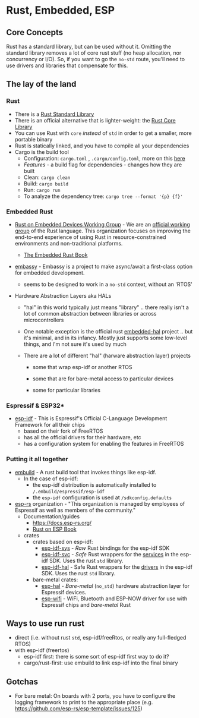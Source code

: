 # Rust, Embedded, ESP

## Core Concepts

Rust has a standard library, but can be used without it.  Omitting the standard library removes a lot of core rust stuff (no heap allocation, nor concurrency or I/O).  So, if you want to go the `no-std` route, you'll need to use drivers and libraries that compensate for this.

## The lay of the land

### Rust

- There is a [Rust Standard Library](https://doc.rust-lang.org/std/)
- There is an official alternative that is lighter-weight: the [Rust Core Library](https://doc.rust-lang.org/core/)
- You can use Rust with `core` *instead* of `std` in order to get a smaller, more portable binary
- Rust is statically linked, and you have to compile all your dependencies
- Cargo is the build tool
  - Configuration: `cargo.toml` , `.cargo/config.toml`, more on this [here](https://doc.rust-lang.org/cargo/reference/config.html)
  - *Features* - a build flag for dependencies - changes how they are built
  - Clean: `cargo clean` 
  - Build: `cargo build`
  - Run: `cargo run`
  - To analyze the dependency tree: `cargo tree --format '{p} {f}'`

### Embedded Rust

- [Rust on Embedded Devices Working Group](https://github.com/rust-embedded) - We are an [official working group](https://www.rust-lang.org/governance/wgs/embedded) of the Rust language. This organization focuses on improving the end-to-end experience of using Rust in resource-constrained environments and non-traditional platforms.

  - [The Embedded Rust Book](https://docs.rust-embedded.org/book/index.html)

- [embassy](https://embassy.dev/) - Embassy is a project to make async/await a first-class option for embedded development.

  - seems to be designed to work in a `no-std` context, without an 'RTOS'

- Hardware Abstraction Layers aka HALs

  - "hal" in this world typically just means "library" .. there really isn't a lot of common abstraction between libraries or across microcontrollers

  - One notable exception is the official rust [embedded-hal](https://github.com/rust-embedded/embedded-hal) project .. but it's minimal, and in its infancy.  Mostly just supports some low-level things, and I'm not sure it's used by much

  - There are a lot of different "hal" (harware abstraction layer) projects

    - some that wrap esp-idf or another RTOS

    - some that are for bare-metal access to particular devices

    - some for particular libraries

### Espressif & ESP32*

- [esp-idf](https://idf.espressif.com/)  - This is Espressif's Official C-Language Development Framework for all their chips
  - based on their fork of FreeRTOS
  - has all the official drivers for their hardware, etc
  - has a configuration system for enabling the features in FreeRTOS

### Putting it all together

- [embuild](https://github.com/esp-rs/embuild) - A rust build tool that invokes things like esp-idf.  
  - In the case of esp-idf:
    - the esp-idf distribution is automatically installed to `/.embuild/espressif/esp-idf`
    - the `esp-idf` configuration is used at `/sdkconfig.defaults`
- [esp-rs](https://github.com/esp-rs/) organization - "This organization is managed by employees of Espressif as well as members of the community."
  - Documentation/guides
    - https://docs.esp-rs.org/
    - [Rust on ESP Book](https://docs.esp-rs.org/book/)
  - crates
    - crates based on esp-idf:
      - [esp-idf-sys]() - *Raw* Rust bindings for the esp-idf SDK
      - [esp-idf-svc](https://github.com/esp-rs/esp-idf-svc) - *Safe* Rust wrappers for the <u>services</u> in the esp-idf SDK.  Uses the rust `std` library.
      - [esp-idf-hal](https://github.com/esp-rs/esp-idf-hal) - Safe Rust wrappers for the <u>drivers</u> in the esp-idf SDK.  Uses the rust `std` library.
    - bare-metal crates:
      - [esp-hal](https://github.com/esp-rs/esp-hal) - *Bare-metal* (`no_std`) hardware abstraction layer for Espressif devices.
      - [esp-wifi](https://github.com/esp-rs/esp-wifi?tab=readme-ov-file) -  WiFi, Bluetooth and ESP-NOW driver for use with Espressif chips and *bare-metal* Rust

## Ways to use run rust

- direct (i.e. without rust `std`, esp-idf/freeRtos, or really any full-fledged RTOS)
- with esp-idf (freertos)
  - esp-idf first: there is some sort of esp-idf first way to do it?
  - cargo/rust-first: use embuild to link esp-idf into the final binary

##  Gotchas

- For bare metal: On boards with 2 ports, you have to configure the logging framework to print to the appropriate place (e.g. https://github.com/esp-rs/esp-template/issues/125)